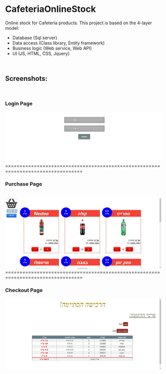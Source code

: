 # CafeteriaOnlineStock

Online stock for Cafeteria products.
This project is based on the 4-layer model:
- Database (Sql server)
- Data access (Class library, Entity framework)
- Business logic (Web service, Web API)
- UI (JS, HTML, CSS, Jquery)
<br/>
<h2>Screenshots:</h2>
<br/>                                                                                                                              
<div>
    <h3>Login Page</h3>
    <img src="Exe4/Screenshots/image1.png" width="800">
</div>
<span>=================================================================================</span>
<div>
    <h3>Purchase Page</h3>
    <br/>                                                                                                                              
    <img src="Exe4/Screenshots/image2.JPG" width="800" />
</div>
<span>=================================================================================</span>
<div>
    <h3>Checkout Page</h3>
    <img src="Exe4/Screenshots/image3.JPG" width="800" />
</div>
